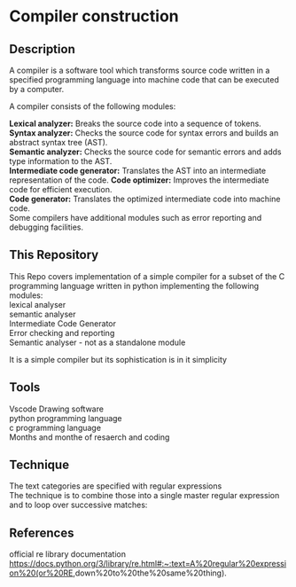 # Compiler construction

## Description

A compiler is a software tool which transforms source code written in a specified programming language into machine code that can be executed by a computer.  

A compiler consists of the following modules:

**Lexical analyzer:** Breaks the source code into a sequence of tokens.  
**Syntax analyzer:** Checks the source code for syntax errors and builds an abstract syntax tree (AST).  
**Semantic analyzer:** Checks the source code for semantic errors and adds type information to the AST.  
**Intermediate code generator:** Translates the AST into an intermediate representation of the code.
**Code optimizer:** Improves the intermediate code for efficient execution.  
**Code generator:** Translates the optimized intermediate code into machine code.  
Some compilers have additional modules such as error reporting and debugging facilities.  

## This Repository

This Repo covers implementation of a simple compiler for a subset of the C programming language written in python implementing the following modules:  
lexical analyser  
semantic analyser  
Intermediate Code Generator  
Error checking and reporting  
Semantic analyser - not as a standalone module  

It is a simple compiler but its sophistication is in it simplicity  

## Tools

Vscode
Drawing software  
python programming language  
c programming language  
Months and monthe of resaerch and coding

## Technique

The text categories are specified with regular expressions  
The technique is to combine those into a single master regular expression
and to loop over successive matches:  

## References

official re library documentation <https://docs.python.org/3/library/re.html#:~:text=A%20regular%20expression%20(or%20RE>,down%20to%20the%20same%20thing).
